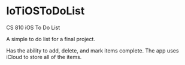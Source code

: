 # IoTiOSToDoList
CS 810 iOS To Do List

A simple to do list for a final project.

Has the ability to add, delete, and mark items complete. The app uses iCloud to store all of the items.
